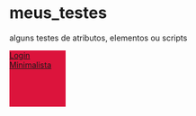 # meus_testes
alguns testes de atributos, elementos ou scripts
<div style="background-color:crimson ; width: 100px; height: 100px;">
<a href="https://viniciuslavouraa.github.io/meus_testes/CSS%20training/login_minimalista/login.html" target="_blank">Login Minimalista</a>
</div>
